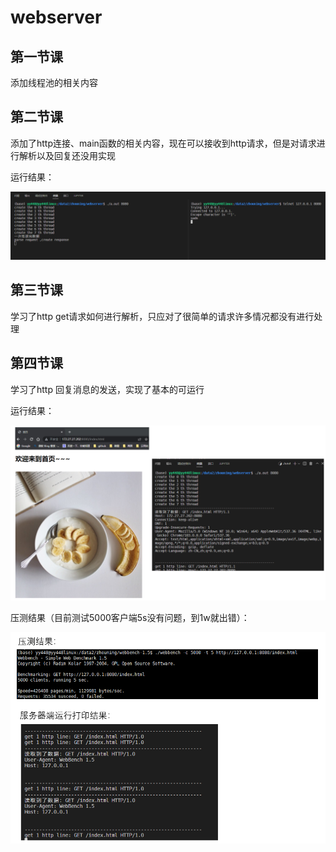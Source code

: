 # webserver

## 第一节课

添加线程池的相关内容


## 第二节课

添加了http连接、main函数的相关内容，现在可以接收到http请求，但是对请求进行解析以及回复还没用实现

运行结果：

![image-20220729215612554](img/image-20220729215612554.png)

## 第三节课

学习了http get请求如何进行解析，只应对了很简单的请求许多情况都没有进行处理

## 第四节课

学习了http 回复消息的发送，实现了基本的可运行

运行结果：

![image-20220731185250818](img/image-20220731185250818.png)

压测结果（目前测试5000客户端5s没有问题，到1w就出错）：

![image-20220731191446226](img/image-20220731191446226.png)

